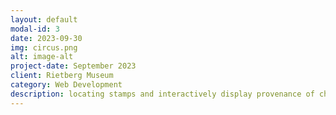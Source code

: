 ```yaml
---
layout: default
modal-id: 3
date: 2023-09-30
img: circus.png
alt: image-alt
project-date: September 2023
client: Rietberg Museum
category: Web Development
description: locating stamps and interactively display provenance of chinese paintings from the collection of Rietberg Museum! try it at <a href="https://museum-rietberg.github.io/drenowatz/iiif/CH-001319-0.Obj.RCH_1019">provenance of chinese paintings</a>.
---
```

